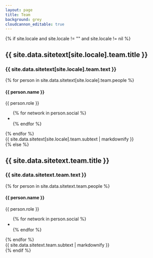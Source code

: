 ```yaml
---
layout: page
title: Team
background: grey
cloudcannon_editable: true
---
```


<!-- Team -->
{% if site.locale and site.locale != "" and site.locale != nil %}
<div class="container editable">
  <div class="row">
	<div class="col-lg-12 text-center">
	  <h2 class="section-heading text-uppercase">{{ site.data.sitetext[site.locale].team.title }}</h2>
	  <h3 class="section-subheading text-muted">{{ site.data.sitetext[site.locale].team.text }}</h3>
	</div>
  </div>
  <div class="row d-flex justify-content-center">
  {% for person in site.data.sitetext[site.locale].team.people %}
	<div class="col-sm-4">
	  <div class="team-member">
		<img class="mx-auto rounded-circle" src="{{ person.image }}" alt="">
		<h4>{{ person.name }}</h4>
		<p class="text-muted">{{ person.role }}</p>
		<ul class="list-inline social-buttons">
		{% for network in person.social %}
		  <li class="list-inline-item">
			<a href="{{ network.url }}">
			  <i class="{{ network.icon }}"></i>
			</a>
		  </li>
		{% endfor %}
		</ul>
	  </div>
	</div>
  {% endfor %}
  </div>
  <div class="row">
	<div class="col-lg-8 mx-auto text-center">
	  <div class="large text-muted">{{ site.data.sitetext[site.locale].team.subtext | markdownify }}</div>
	</div>
  </div>
</div>
{% else %}
<section class="page-section editable" id="{{ site.data.sitetext.team.section | default: "team" }}">
	<div class="container">
	  <div class="row">
		<div class="col-lg-12 text-center">
		  <h2 class="section-heading text-uppercase">{{ site.data.sitetext.team.title }}</h2>
		  <h3 class="section-subheading text-muted">{{ site.data.sitetext.team.text }}</h3>
		</div>
	  </div>
	  <div class="row d-flex justify-content-center">
	  {% for person in site.data.sitetext.team.people %}
		<div class="col-sm-4">
		  <div class="team-member">
			<img class="mx-auto rounded-circle" src="{{ person.image }}" alt="">
			<h4>{{ person.name }}</h4>
			<p class="text-muted">{{ person.role }}</p>
			<ul class="list-inline social-buttons">
			{% for network in person.social %}
			  <li class="list-inline-item">
				<a href="{{ network.url }}">
				  <i class="{{ network.icon }}"></i>
				</a>
			  </li>
			{% endfor %}
			</ul>
		  </div>
		</div>
	  {% endfor %}
	  </div>
	  <div class="row">
		<div class="col-lg-8 mx-auto text-center">
		  <div class="large text-muted">{{ site.data.sitetext.team.subtext | markdownify }}</div>
		</div>
	  </div>
	</div>
{% endif %}
<!-- End Team -->
